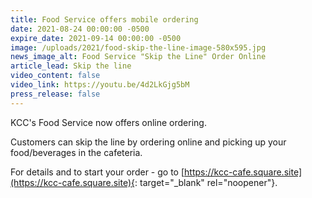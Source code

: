 ```yaml
---
title: Food Service offers mobile ordering
date: 2021-08-24 00:00:00 -0500
expire_date: 2021-09-14 00:00:00 -0500
image: /uploads/2021/food-skip-the-line-image-580x595.jpg
news_image_alt: Food Service "Skip the Line" Order Online
article_lead: Skip the line
video_content: false
video_link: https://youtu.be/4d2LkGjg5bM
press_release: false
---
```

KCC's Food Service now offers online ordering.

Customers can skip the line by ordering online and picking up your food/beverages in the cafeteria.

For details and to start your order - go to [https://kcc-cafe.square.site](https://kcc-cafe.square.site){: target="_blank" rel="noopener"}.

&nbsp;
